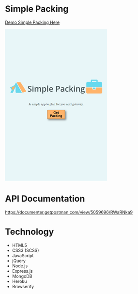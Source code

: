 # Simple Packing
[Demo Simple Packing Here](https://packing-planner.herokuapp.com/)

<img src="docs/imgs/ss1.png" height="500">


# API Documentation
https://documenter.getpostman.com/view/5059696/RWaRNka9

# Technology

* HTML5
* CSS3 (SCSS)
* JavaScript
* jQuery
* Node.js
* Express.js
* MongoDB
* Heroku
* Browserify